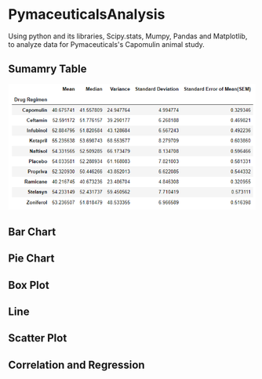 # PymaceuticalsAnalysis
Using python and its libraries, Scipy.stats, Mumpy, Pandas and Matplotlib, to analyze data for Pymaceuticals's Capomulin animal study.

## Sumamry Table
![alt text](https://github.com/savi09/PymaceuticalsAnalysis/blob/7f709c5792479447344288ec903d68c3eba29179/Charts/Drug%20Regimen_Summary%20Table%20(Screenshot).png)

## Bar Chart

## Pie Chart

## Box Plot

## Line 

## Scatter Plot

## Correlation and Regression
